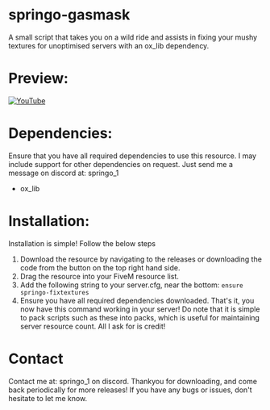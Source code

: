 # springo-gasmask
A small script that takes you on a wild ride and assists in fixing your mushy textures for unoptimised servers with an ox_lib dependency.

# Preview:
[![YouTube](http://i.ytimg.com/vi/S3shtcad96U/hqdefault.jpg)](https://www.youtube.com/watch?v=S3shtcad96U)

# Dependencies:
Ensure that you have all required dependencies to use this resource. I may include support for other dependencies on request. Just send me a message on discord at: springo_1
- ox_lib

# Installation:
Installation is simple! Follow the below steps 
1. Download the resource by navigating to the releases or downloading the code from the button on the top right hand side.
2. Drag the resource into your FiveM resource list.
3. Add the following string to your server.cfg, near the bottom: `ensure springo-fixtextures`
4. Ensure you have all required dependencies downloaded.
That's it, you now have this command working in your server! Do note that it is simple to pack scripts such as these into packs, which is useful for maintaining server resource count. All I ask for is credit!

# Contact
Contact me at: springo_1 on discord. Thankyou for downloading, and come back periodically for more releases! If you have any bugs or issues, don't hesitate to let me know.
